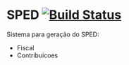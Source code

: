 # SPED [![Build Status](https://api.travis-ci.org/wmixvideo/sped.svg?branch=master)](https://travis-ci.org/wmixvideo/sped)

Sistema para geração do SPED:
- Fiscal
- Contribuicoes